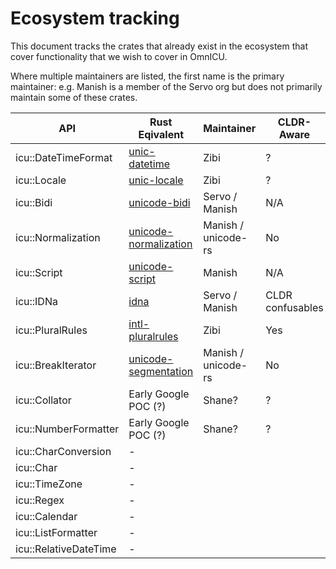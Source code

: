
# Ecosystem tracking

This document tracks the crates that already exist in the ecosystem that cover functionality that we wish to cover in OmnICU.

Where multiple maintainers are listed, the first name is the primary maintainer: e.g. Manish is a member of the Servo org but does not primarily maintain some of these crates.

| **API**               | **Rust Eqivalent**                                             | **Maintainer**      | **CLDR-Aware**   | **Notes**                               |
| --------------------- | -------------------------------------------------------------- | ------------------- | ---------------- | --------------------------------------- |
| icu::DateTimeFormat   | [unic-datetime](https://github.com/zbraniecki/unic-datetime)   | Zibi                | ?                |                                         |
| icu::Locale           | [unic-locale](https://github.com/zbraniecki/unic-locale)       | Zibi                | ?                |                                         |
| icu::Bidi             | [unicode-bidi](http://docs.rs/unicode-bidi)                    | Servo / Manish      | N/A              |                                         |
| icu::Normalization    | [unicode-normalization](http://docs.rs/unicode-normalization/) | Manish / unicode-rs | No               |                                         |
| icu::Script           | [unicode-script](http://docs.rs/unicode-script/)               | Manish              | N/A              |                                         |
| icu::IDNa             | [idna](http://docs.rs/idna/)                                   | Servo / Manish      | CLDR confusables |                                         |
| icu::PluralRules      | [intl-pluralrules](https://github.com/zbraniecki/pluralrules)  | Zibi                | Yes              |                                         |
| icu::BreakIterator    | [unicode-segmentation](https://docs.rs/unicode-segmentation/)  | Manish / unicode-rs | No               | Does not support line segmentation      |
| icu::Collator         | Early Google POC (?)                                           | Shane?              | ?                |                                         |
| icu::NumberFormatter  | Early Google POC (?)                                           | Shane?              | ?                |                                         |
| icu::CharConversion   | -                                                              |                     |                  |                                         |
| icu::Char             | -                                                              |                     |                  |                                         |
| icu::TimeZone         | -                                                              |                     |                  |                                         |
| icu::Regex            | -                                                              |                     |                  |                                         |
| icu::Calendar         | -                                                              |                     |                  |                                         |
| icu::ListFormatter    | -                                                              |                     |                  |                                         |
| icu::RelativeDateTime | -                                                              |                     |                  |                                         |



